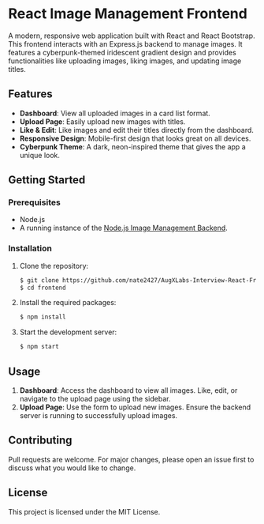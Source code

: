 # React Image Management Frontend

A modern, responsive web application built with React and React Bootstrap. This frontend interacts with an Express.js backend to manage images. It features a cyberpunk-themed iridescent gradient design and provides functionalities like uploading images, liking images, and updating image titles.

## Features

- **Dashboard**: View all uploaded images in a card list format.
- **Upload Page**: Easily upload new images with titles.
- **Like & Edit**: Like images and edit their titles directly from the dashboard.
- **Responsive Design**: Mobile-first design that looks great on all devices.
- **Cyberpunk Theme**: A dark, neon-inspired theme that gives the app a unique look.

## Getting Started

### Prerequisites

- Node.js
- A running instance of the [Node.js Image Management Backend](https://github.com/nate2427/AugXLabs-Interview-Node-Backend).

### Installation

1. Clone the repository:

   ```bash
   $ git clone https://github.com/nate2427/AugXLabs-Interview-React-Frontend.git frontend
   $ cd frontend
   ```

2. Install the required packages:

   ```bash
   $ npm install
   ```

3. Start the development server:
   ```bash
   $ npm start
   ```

## Usage

1. **Dashboard**: Access the dashboard to view all images. Like, edit, or navigate to the upload page using the sidebar.
2. **Upload Page**: Use the form to upload new images. Ensure the backend server is running to successfully upload images.

## Contributing

Pull requests are welcome. For major changes, please open an issue first to discuss what you would like to change.

## License

This project is licensed under the MIT License.
